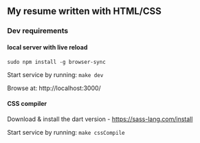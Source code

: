 ## My resume written with HTML/CSS

### Dev requirements

#### local server with live reload

`sudo npm install -g browser-sync`

Start service by running:
`make dev`

Browse at: http://localhost:3000/

#### CSS compiler

Download & install the dart version - https://sass-lang.com/install

Start service by running:
`make cssCompile`